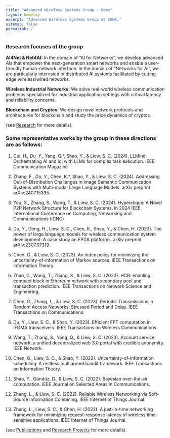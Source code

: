 ```yaml
---
title: "Advanced Wireless Systems Group - Home"
layout: homelay
excerpt: "Advanced Wireless Systems Group at CUHK."
sitemap: false
permalink: /
---
```



<!-- Welcome to the Advanced Wireless Systems Group. Our group focuses on both experimental and theoretical aspects of research related to wireless communications and network systems. -->

### Research focuses of the group

**AI4Net & Net4AI:** In the domain of “AI for Networks”, we develop advanced AIs that empower the next-generation smart networks and enable a user-friendly human-network interface. In the domain of “Networks for AI”, we are particularly interested in distributed AI systems facilitated by cutting-edge wireless/wired networks.

**Wireless Industrial Networks:** We solve real-world wireless communication problems specialized for industrial application settings with critical latency and reliability concerns.

**Blockchain and Cryptos:** We design novel network protocols and architectures for blockchain and study the price dynamics of cryptos.

(see [Research](research.html) for more details).

### Some representative works by the group in these directions are as follows:

1. Cui, H.*, Du, Y.*, Yang, Q.*, Shao, Y., & Liew, S. C. (2024). LLMind: Orchestrating AI and IoI with LLMs for complex task execution. IEEE Communication Magazine

2. Zhang, F.*, Du, Y.*, Chen, K.*, Shao, Y., & Liew, S. C. (2024). Addressing Out-of-Distribution Challenges in Image Semantic Communication Systems with Multi-modal Large Language Models. arXiv preprint arXiv:2407.15335.

3. You, X., Zhang, S., Wang, T., & Liew, S. C. (2024). Hyperclique: A Novel P2P Network Structure for Blockchain Systems. In 2024 IEEE International Conference on Computing, Networking and Communications (ICNC) 

4. Du, Y., Deng, H., Liew, S. C., Chen, K., Shao, Y., & Chen, H. (2023). The power of large language models for wireless communication system development: A case study on FPGA platforms. arXiv preprint arXiv:2307.07319.

5. Chen, G., & Liew, S. C. (2023). An index policy for minimizing the uncertainty-of-information of Markov sources. IEEE Transactions on Information Theory.

6. Zhao, C., Wang, T., Zhang, S., & Liew, S. C. (2023). HCB: enabling compact block in Ethereum network with secondary pool and transaction prediction. IEEE Transactions on Network Science and Engineering.

7. Chen, G., Zhang, L., & Liew, S. C. (2023). Periodic Transmissions in Random Access Networks: Stressed Period and Delay. IEEE Transactions on Communications.

8. Du, Y., Liew, S. C., & Shao, Y. (2023). Efficient FFT computation in IFDMA transceivers. IEEE Transactions on Wireless Communications.

9. Wang, T., Zhang, S., Yang, Q., & Liew, S. C. (2023). Account service network: a unified decentralized web 3.0 portal with credible anonymity. IEEE Network.

10. Chen, G., Liew, S. C., & Shao, Y. (2022). Uncertainty-of-information scheduling: A restless multiarmed bandit framework. IEEE Transactions on Information Theory.

11. Shao, Y., Gündüz, D., & Liew, S. C. (2022). Bayesian over-the-air computation. IEEE Journal on Selected Areas in Communications.

12. Zhang, L., & Liew, S. C. (2022). Reliable Wireless Networking via Soft-Source Information Combining. IEEE Internet of Things Journal.

13. Zhang, L., Liew, S. C., & Chen, H. (2022). A just-in-time networking framework for minimizing request-response latency of wireless time-sensitive applications. IEEE Internet of Things Journal.


(see [Publications](publications.html) and [Research Projects](research.html) for more details).
